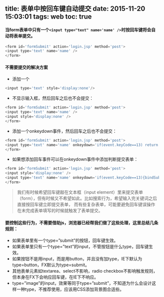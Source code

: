 title: 表单中按回车键自动提交
date: 2015-11-20 15:03:01
tags: web
toc: true
---
#### 当form表单中只有一个`<input type="text" name='name' />`时按回车键将会自动将表单提交。
```javascript
<form id='formSubmit' action='login.jsp' method='post'>
<input type='text' name='name' />
</form>
```
<!--more-->

#### 不需要提交的解决方案
* 添加一个
```javascript
<input type='text' style='display:none'/>
```
* 不显示输入框，然后回车之后也不会提交：
```javascript
<form id='formSubmit' action='login.jsp' method='post'>
<input type='text' name='name' />
<input style='display:none' />
</form>
```
* 添加一个onkeydown事件，然后回车之后也不会提交：
```javascript
<form id='formSubmit' action='login.jsp' method='post'>
<input type='text' name='name' onkeydown='if(event.keyCode==13) return false;'/>
</form>
```
* 如果想添加回车事件可以在onkeydown事件中添加判断提交表单：
```javascript
<form id='formSubmit' action='login.jsp' method='post'>
<input style='display:none' />
<input type='text' name='name' onkeydown='if(event.keyCode==13){bindSubmit();}' />
</form>
```

>我们有时候希望回车键敲在文本框（input element）里来提交表单（form），但有时候又不希望如此。比如搜索行为，希望输入完关键词之后直接按回车键立即提交表单，
而有些复杂表单，可能要避免回车键误操作在未完成表单填写的时候就触发了表单提交。

#### 要控制这些行为，不需要借助js，浏览器已经帮我们做了这些处理，这里总结几条规则：
* 如果表单里有一个type=”submit”的按钮，回车键生效。
* 如果表单里只有一个type=”text”的input，不管按钮是什么type，回车键生效。
* 如果按钮不是用input，而是用button，并且没有加type，IE下默认为type=button，FX默认为type=submit。
* 其他表单元素如textarea、select不影响，radio checkbox不影响触发规则，但本身在FX下会响应回车键，在IE下不响应。
* type=”image”的input，效果等同于type=”submit”，不知道为什么会设计这样一种type，不推荐使用，应该用CSS添加背景图合适些。